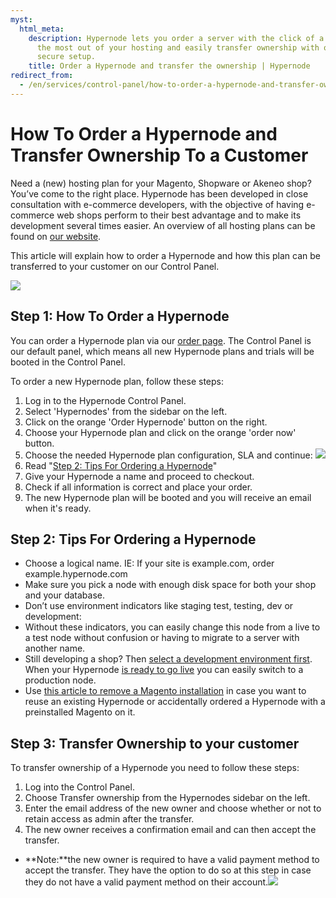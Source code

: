 ```yaml
---
myst:
  html_meta:
    description: Hypernode lets you order a server with the click of a button. Get
      the most out of your hosting and easily transfer ownership with our fast and
      secure setup.
    title: Order a Hypernode and transfer the ownership | Hypernode
redirect_from:
  - /en/services/control-panel/how-to-order-a-hypernode-and-transfer-ownership-to-a-customer/
---
```


<!-- source: https://support.hypernode.com/en/services/control-panel/how-to-order-a-hypernode-and-transfer-ownership-to-a-customer/ -->

# How To Order a Hypernode and Transfer Ownership To a Customer

Need a (new) hosting plan for your Magento, Shopware or Akeneo shop? You’ve come to the right place. Hypernode has been developed in close consultation with e-commerce developers, with the objective of having e-commerce web shops perform to their best advantage and to make its development several times easier. An overview of all hosting plans can be found on [our website](https://www.hypernode.com/magento-hosting-plans/).

This article will explain how to order a Hypernode and how this plan can be transferred to your customer on our Control Panel.

![](_res/fK2hEX9hgqc3u36T059Ko5Ug3ChDk1g6Sg.png)

## Step 1: How To Order a Hypernode

You can order a Hypernode plan via our [order page](https://www.hypernode.com/magento-cloud-hosting/#plans). The Control Panel is our default panel, which means all new Hypernode plans and trials will be booted in the Control Panel.

To order a new Hypernode plan, follow these steps:

1. Log in to the Hypernode Control Panel.
1. Select 'Hypernodes' from the sidebar on the left.
1. Click on the orange 'Order Hypernode' button on the right.
1. Choose your Hypernode plan and click on the orange 'order now' button.
1. Choose the needed Hypernode plan configuration, SLA and continue:
   ![](_res/uA9B2g-CkfkMKHl6NxGYv7LI3Y_US-rgDg.png)
1. Read "[Step 2: Tips For Ordering a Hypernode](../../services/control-panel/how-to-order-a-hypernode-and-transfer-ownership-to-a-customer.md#step-2-tips-for-ordering-a-hypernode)"
1. Give your Hypernode a name and proceed to checkout.
1. Check if all information is correct and place your order.
1. The new Hypernode plan will be booted and you will receive an email when it's ready.

## Step 2: Tips For Ordering a Hypernode

- Choose a logical name. IE: If your site is example.com, order example.hypernode.com
- Make sure you pick a node with enough disk space for both your shop and your database.
- Don’t use environment indicators like staging test, testing, dev or development:
- Without these indicators, you can easily change this node from a live to a test node without confusion or having to migrate to a server with another name.
- Still developing a shop? Then [select a development environment first](../../hypernode-platform/tools/how-to-use-hypernode-development-plans.md). When your Hypernode [is ready to go live](../../best-practices/testing/how-to-go-live-with-your-hypernode.md) you can easily switch to a production node.
- Use [this article to remove a Magento installation](../../ecommerce-applications/magento-2/how-to-remove-your-magento-2-x-installation.md) in case you want to reuse an existing Hypernode or accidentally ordered a Hypernode with a preinstalled Magento on it.

## Step 3: Transfer Ownership to your customer

To transfer ownership of a Hypernode you need to follow these steps:

1. Log into the Control Panel.
1. Choose Transfer ownership from the Hypernodes sidebar on the left.
1. Enter the email address of the new owner and choose whether or not to retain access as admin after the transfer.
1. The new owner receives a confirmation email and can then accept the transfer.

- \*\*Note:\*\*the new owner is required to have a valid payment method to accept the transfer. They have the option to do so at this step in case they do not have a valid payment method on their account.*![](_res/Cnnoe_cHJlCq28NnhDXDLygZFbEgc7MHjA.png)*
